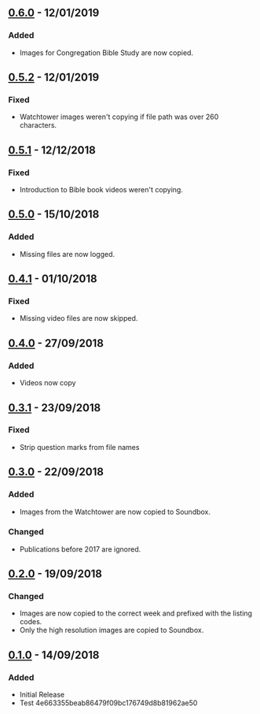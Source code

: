 ## [0.6.0](https://github.com/Caltor/JWMediaCopier/releases/tag/v0.6.0) - 12/01/2019
### Added
* Images for Congregation Bible Study are now copied.

## [0.5.2](https://github.com/Caltor/JWMediaCopier/releases/tag/v0.5.2) - 12/01/2019
### Fixed
* Watchtower images weren't copying if file path was over 260 characters.

## [0.5.1](https://github.com/Caltor/JWMediaCopier/releases/tag/v0.5.1) - 12/12/2018
### Fixed
* Introduction to Bible book videos weren't copying.

## [0.5.0](https://github.com/Caltor/JWMediaCopier/releases/tag/v0.5.0) - 15/10/2018
### Added
* Missing files are now logged.

## [0.4.1](https://github.com/Caltor/JWMediaCopier/releases/tag/v0.4.1) - 01/10/2018
### Fixed
* Missing video files are now skipped.

## [0.4.0](https://github.com/Caltor/JWMediaCopier/releases/tag/v0.4.0) - 27/09/2018
### Added
* Videos now copy

## [0.3.1](https://github.com/Caltor/JWMediaCopier/releases/tag/v0.3.1) - 23/09/2018
### Fixed
* Strip question marks from file names

## [0.3.0](https://github.com/Caltor/JWMediaCopier/releases/tag/v0.3.0) - 22/09/2018
### Added
* Images from the Watchtower are now copied to Soundbox.
### Changed
* Publications before 2017 are ignored.

## [0.2.0](https://github.com/Caltor/JWMediaCopier/releases/tag/v0.2.0) - 19/09/2018
### Changed
* Images are now copied to the correct week and prefixed with the listing codes.
* Only the high resolution images are copied to Soundbox.

## [0.1.0](https://github.com/Caltor/JWMediaCopier/releases/tag/v0.1.0) - 14/09/2018
### Added
* Initial Release
* Test
4e663355beab86479f09bc176749d8b81962ae50

